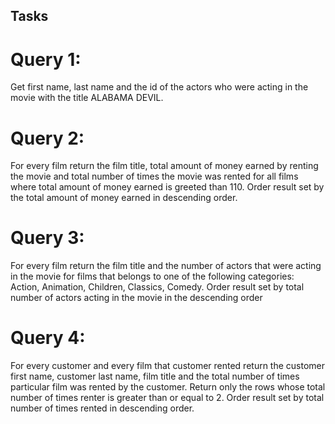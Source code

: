 ## Tasks

# Query 1:
Get first name, last name and the id of the actors who were acting in the movie with the title ALABAMA DEVIL.
<br>

# Query 2:
For every film return the film title, total amount of money earned by renting the movie
and total number of times the movie was rented for all films where total amount of money 
earned is greeted than 110. Order result set by the total amount of money earned in descending order.
<br>

# Query 3:
For every film return the film title and the number of actors that were acting in the movie
for films that belongs to one of the following categories: Action, Animation, Children,
Classics, Comedy. Order result set by total number of actors acting in the movie in the descending order
<br>

# Query 4:
For every customer and every film that customer rented return the customer first name,
customer last name, film title and the total number of times particular film was rented by
the customer. Return only the rows whose total number of times renter is greater than or
equal to 2. Order result set by total number of times rented in descending order.
